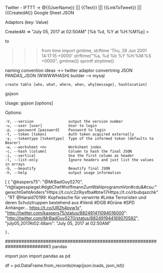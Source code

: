 Twitter - IFTTT -> @{{UserName}} ||| {{Text}} ||| {{LinkToTweet}} ||| {{CreatedAt}}  Google Sheet JSON 


Adaptors (key: Value)

 CreatedAt => "July 05, 2017 at 02:50AM" [%b %d, %Y at %H:%M%p] > 

 to


>>> from time import gmtime, strftime
'Thu, 28 Jun 2001 14:17:15 +0000'
>>> strftime("%a, %d %b %Y %H:%M:%S +0000", gmtime())
sprintf strptime() 




naming convention ideas ->> twitter
adaptor convertning JSON   PANDAS_JSON (WWWWHASH)
builder --> mysql 
    
    create table [who, what, where, when, why[message], hashlocation]


gsjson


  Usage: gsjson <spreadsheet-id> <file> [options]


  Options:

    -V, --version                output the version number
    -u, --user [user]            User to login
    -p, --password [password]    Password to login
    -t, --token [token]          Auth token acquired externally
    -y, --tokentype [tokentype]  Type of the informed token (defaults to Bearer)
    -w, --worksheet <n>          Worksheet index
    -c, --hash [column]          Column to hash the final JSON
    -i, --vertical               Use the first column as header
    -l, --list-only              Ignore headers and just list the values in arrays
    -b, --beautify               Beautify final JSON
    -h, --help                   output usage information


[
    {
        "@kaspers75": "@MrBadGuy5270",
        "rt@tagesspiegel:#dgbChef#hoffmannZumWahlprogrammVon#cdu&amp;#csu:\"gerechtGehtAnders\"Https://t.co/c2z9iysfba#btw17Https://t.co/rbubqazchk": "RT @Harald70199: Kopfwäsche für verwirrte #Linke Terroristen und deren Schutztruppen bestehend aus #Verdi #DGB #Grüne #SPD Anhänger… https://t.co/UR2h4pyw1x",
        "http://twitter.com/kaspers75/status/882491411094016000": "http://twitter.com/MrBadGuy5270/status/882491944169070592",
        "july05,2017At02:48am": "July 05, 2017 at 02:50AM"

    },

########################################################################3
pandas



import json
import pandas as pd

df = pd.DataFrame.from_records(map(json.loads, json_lst))


